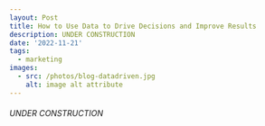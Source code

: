```yaml
---
layout: Post
title: How to Use Data to Drive Decisions and Improve Results
description: UNDER CONSTRUCTION
date: '2022-11-21'
tags:
  - marketing
images:
  - src: /photos/blog-datadriven.jpg
    alt: image alt attribute
---
```


 ###### UNDER CONSTRUCTION